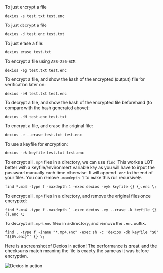 To just encrypt a file:

`dexios -e test.txt test.enc`

To just decrypt a file:

`dexios -d test.enc test.txt`

To just erase a file:

`dexios erase test.txt`

To encrypt a file using `AES-256-GCM`:

`dexios -eg test.txt test.enc`

To encrypt a file, and show the hash of the encrypted (output) file for verification later on:

`dexios -eH test.txt test.enc`

To decrypt a file, and show the hash of the encrypted file beforehand (to compare with the hash generated above):

`dexios -dH test.enc test.txt`

To encrypt a file, and erase the original file:

`dexios -e --erase test.txt test.enc`

To use a keyfile for encryption:

`dexios -ek keyfile test.txt test.enc`

To encrypt all `.mp4` files in a directory, we can use `find`. This works a LOT better with a keyfile/environment variable key as you will have to input the password manually each time otherwise. It will append `.enc` to the end of your files. You can remove `-maxdepth 1` to make this run recursively.

`find *.mp4 -type f -maxdepth 1 -exec dexios -eyk keyfile {} {}.enc \;`

To encrypt all `.mp4` files in a directory, and remove the original files once encrypted:

`find *.mp4 -type f -maxdepth 1 -exec dexios -ey --erase -k keyfile {} {}.enc \;`

To decrypt all `.mp4.enc` files in a directory, and remove the `.enc` suffix:

`find . -type f -iname "*.mp4.enc" -exec sh -c 'dexios -dk keyfile "$0" "${0%.enc}"' {} \;`

Here is a screenshot of Dexios in action! The performance is great, and the checksums match meaning the file is exactly the same as it was before encryption.

![Dexios in action](assets/dexios-in-action.png)